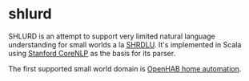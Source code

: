 # shlurd

SHLURD is an attempt to support very limited natural language understanding for small worlds a la [SHRDLU](https://en.wikipedia.org/wiki/SHRDLU).  It's implemented in Scala using [Stanford CoreNLP](https://stanfordnlp.github.io/CoreNLP) as the basis for its parser.

The first supported small world domain is [OpenHAB home automation](openhab/README.md).
